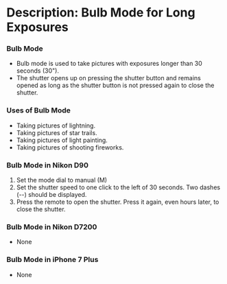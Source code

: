 # Description: Bulb Mode for Long Exposures

### Bulb Mode
- Bulb mode is used to take pictures with exposures longer than 30 seconds (30"). 
- The shutter opens up on pressing the shutter button and remains opened as long as the shutter button is not pressed 
  again to close the shutter.

### Uses of Bulb Mode
- Taking pictures of lightning.
- Taking pictures of star trails.
- Taking pictures of light painting.
- Taking pictures of shooting fireworks.

### Bulb Mode in Nikon D90
1. Set the mode dial to manual (M) 
2. Set the shutter speed to one click to the left of 30 seconds. Two dashes (--) should be displayed. 
3. Press the remote to open the shutter. Press it again, even hours later, to close the shutter.

### Bulb Mode in Nikon D7200
- None

### Bulb Mode in iPhone 7 Plus
- None
